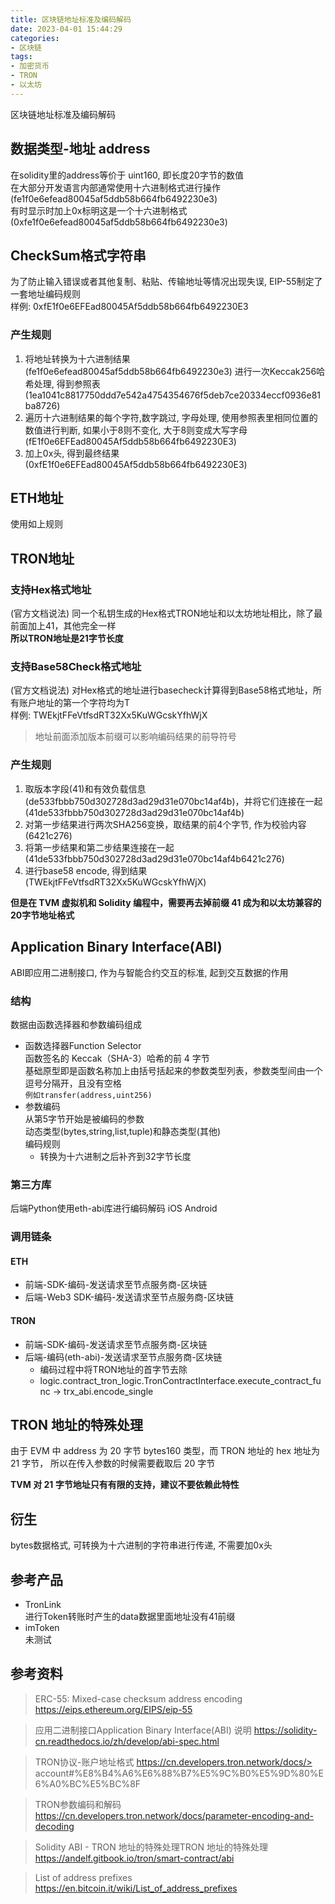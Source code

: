 ```yaml
---
title: 区块链地址标准及编码解码
date: 2023-04-01 15:44:29
categories:
- 区块链
tags:
- 加密货币
- TRON
- 以太坊
---
```


区块链地址标准及编码解码
## 数据类型-地址 address
在solidity里的address等价于 uint160, 即长度20字节的数值  
在大部分开发语言内部通常使用十六进制格式进行操作(fe1f0e6efead80045af5ddb58b664fb6492230e3)  
有时显示时加上0x标明这是一个十六进制格式(0xfe1f0e6efead80045af5ddb58b664fb6492230e3)  

## CheckSum格式字符串
为了防止输入错误或者其他复制、粘贴、传输地址等情况出现失误, EIP-55制定了一套地址编码规则  
样例: 0xfE1f0e6EFEad80045Af5ddb58b664fb6492230E3  

### 产生规则
1. 将地址转换为十六进制结果(fe1f0e6efead80045af5ddb58b664fb6492230e3)
进行一次Keccak256哈希处理, 得到参照表(1ea1041c8817750ddd7e542a4754354676f5deb7ce20334eccf0936e81ba8726)
2. 遍历十六进制结果的每个字符,数字跳过, 字母处理, 使用参照表里相同位置的数值进行判断, 如果小于8则不变化, 大于8则变成大写字母(fE1f0e6EFEad80045Af5ddb58b664fb6492230E3)
3. 加上0x头, 得到最终结果(0xfE1f0e6EFEad80045Af5ddb58b664fb6492230E3)  

## ETH地址
使用如上规则
## TRON地址
### 支持Hex格式地址  
(官方文档说法) 同一个私钥生成的Hex格式TRON地址和以太坊地址相比，除了最前面加上41，其他完全一样  
**所以TRON地址是21字节长度**

### 支持Base58Check格式地址
(官方文档说法) 对Hex格式的地址进行basecheck计算得到Base58格式地址，所有账户地址的第一个字符均为T  
样例: TWEkjtFFeVtfsdRT32Xx5KuWGcskYfhWjX  
> 地址前面添加版本前缀可以影响编码结果的前导符号

### 产生规则
1. 取版本字段(41)和有效负载信息(de533fbbb750d302728d3ad29d31e070bc14af4b)，并将它们连接在一起(41de533fbbb750d302728d3ad29d31e070bc14af4b)
2. 对第一步结果进行两次SHA256变换，取结果的前4个字节, 作为校验内容(6421c276)
3. 将第一步结果和第二步结果连接在一起(41de533fbbb750d302728d3ad29d31e070bc14af4b6421c276)
4. 进行base58 encode, 得到结果(TWEkjtFFeVtfsdRT32Xx5KuWGcskYfhWjX)

**但是在 TVM 虚拟机和 Solidity 编程中，需要再去掉前缀 41 成为和以太坊兼容的20字节地址格式**

## Application Binary Interface(ABI)
ABI即应用二进制接口, 作为与智能合约交互的标准, 起到交互数据的作用

### 结构
数据由函数选择器和参数编码组成
- 函数选择器Function Selector  
函数签名的 Keccak（SHA-3）哈希的前 4 字节  
基础原型即是函数名称加上由括号括起来的参数类型列表，参数类型间由一个逗号分隔开，且没有空格  
`例如transfer(address,uint256)`
- 参数编码  
从第5字节开始是被编码的参数  
动态类型(bytes,string,list,tuple)和静态类型(其他)  
编码规则  
    - 转换为十六进制之后补齐到32字节长度

### 第三方库
后端Python使用eth-abi库进行编码解码
iOS
Android

### 调用链条
#### ETH
- 前端-SDK-编码-发送请求至节点服务商-区块链
- 后端-Web3 SDK-编码-发送请求至节点服务商-区块链

#### TRON
- 前端-SDK-编码-发送请求至节点服务商-区块链
- 后端-编码(eth-abi)-发送请求至节点服务商-区块链
    - 编码过程中将TRON地址的首字节去除
    - logic.contract_tron_logic.TronContractInterface.execute_contract_func -> trx_abi.encode_single

## TRON 地址的特殊处理
由于 EVM 中 address 为 20 字节 bytes160 类型，而 TRON 地址的 hex 地址为 21 字节， 所以在传入参数的时候需要截取后 20 字节

**TVM 对 21 字节地址只有有限的支持，建议不要依赖此特性**

## 衍生
bytes数据格式, 可转换为十六进制的字符串进行传递, 不需要加0x头

## 参考产品
- TronLink  
进行Token转账时产生的data数据里面地址没有41前缀
- imToken  
未测试

## 参考资料

> ERC-55: Mixed-case checksum address encoding
> https://eips.ethereum.org/EIPS/eip-55

> 应用二进制接口Application Binary Interface(ABI) 说明
> https://solidity-cn.readthedocs.io/zh/develop/abi-spec.html

> TRON协议-账户地址格式
> https://cn.developers.tron.network/docs/> account#%E8%B4%A6%E6%88%B7%E5%9C%B0%E5%9D%80%E6%A0%BC%E5%BC%8F

> TRON参数编码和解码
> https://cn.developers.tron.network/docs/parameter-encoding-and-decoding

> Solidity ABI - TRON 地址的特殊处理TRON 地址的特殊处理
> https://andelf.gitbook.io/tron/smart-contract/abi

> List of address prefixes
> https://en.bitcoin.it/wiki/List_of_address_prefixes
